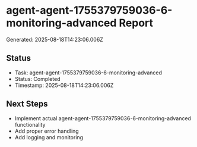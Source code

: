 # agent-agent-1755379759036-6-monitoring-advanced Report

Generated: 2025-08-18T14:23:06.006Z

## Status
- Task: agent-agent-1755379759036-6-monitoring-advanced
- Status: Completed
- Timestamp: 2025-08-18T14:23:06.006Z

## Next Steps
- Implement actual agent-agent-1755379759036-6-monitoring-advanced functionality
- Add proper error handling
- Add logging and monitoring
